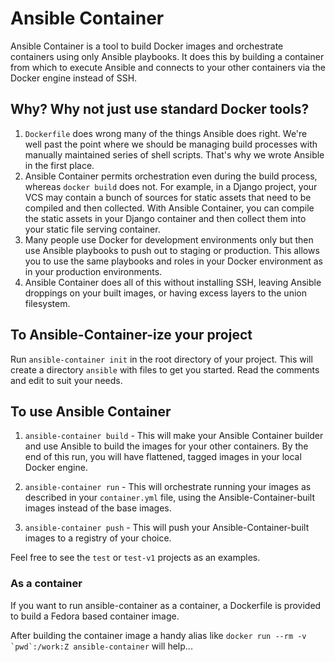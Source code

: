 # Ansible Container

Ansible Container is a tool to build Docker images and orchestrate containers
using only Ansible playbooks. It does this by building a container from which
to execute Ansible and connects to your other containers via the Docker engine
instead of SSH.

## Why? Why not just use standard Docker tools?

1. `Dockerfile` does wrong many of the things Ansible does right.
We're well past the point where we should be managing build processes
with manually maintained series of shell scripts. That's why we wrote Ansible
in the first place.
2. Ansible Container permits orchestration even during the build process, whereas
`docker build` does not. For example, in a Django project, your VCS may contain
a bunch of sources for static assets that need to be compiled and then
collected. With Ansible Container, you can compile the static assets in your Django
container and then collect them into your static file serving container.
3. Many people use Docker for development environments only but then use
Ansible playbooks to push out to staging or production. This allows you to use
the same playbooks and roles in your Docker environment as in your production
environments.
4. Ansible Container does all of this without installing SSH, leaving Ansible
droppings on your built images, or having excess layers to the union filesystem.

## To Ansible-Container-ize your project

Run `ansible-container init` in the root directory of your project. This will create
a directory `ansible` with files to get you started. Read the comments and
edit to suit your needs.

## To use Ansible Container

1. `ansible-container build` - This will make your Ansible Container builder and
use Ansible to build the images for your other containers. By the end of this
run, you will have flattened, tagged images in your local Docker engine.

2. `ansible-container run` - This will orchestrate running your images as described
in your `container.yml` file, using the Ansible-Container-built images instead of
the base images.

3. `ansible-container push` - This will push your Ansible-Container-built images to a
registry of your choice.

Feel free to see the `test` or `test-v1` projects as an examples.

### As a container

If you want to run ansible-container as a container, a Dockerfile is provided
to build a Fedora based container image.

After building the container image a handy alias like ```docker run --rm -v `pwd`:/work:Z ansible-container``` will help... 
